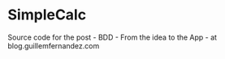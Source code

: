 SimpleCalc
==========

Source code for the post - BDD - From the idea to the App - at blog.guillemfernandez.com